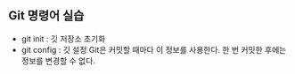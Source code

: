 ## Git 명령어 실습

- git init : 깃 저장소 초기화
- git config : 깃 설정 Git은 커밋할 때마다 이 정보를 사용한다. 한 번 커밋한 후에는 정보를 변경할 수 없다.
